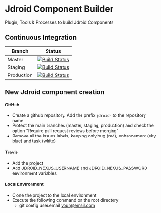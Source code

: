 # Jdroid Component Builder
Plugin, Tools &amp; Processes to build Jdroid Components

## Continuous Integration
|Branch|Status|
| ------------- | ------------- |
|Master|[![Build Status](https://travis-ci.org/maxirosson/jdroid-component-builder.svg?branch=master)](https://travis-ci.org/maxirosson/jdroid-component-builder)|
|Staging|[![Build Status](https://api.travis-ci.org/maxirosson/jdroid-component-builder.svg?branch=staging)](https://travis-ci.org/maxirosson/jdroid-component-builder)|
|Production|[![Build Status](https://api.travis-ci.org/maxirosson/jdroid-component-builder.svg?branch=production)](https://travis-ci.org/maxirosson/jdroid-component-builder)|

## New Jdroid component creation

#### GitHub
* Create a github repository. Add the prefix `jdroid-` to the repository name
* Protect the main branches (master, staging, production) and check the option "Require pull request reviews before merging"
* Remove all the issues labels, keeping only bug (red), enhancement (sky blue) and task (white)
#### Travis
* Add the project
* Add JDROID_NEXUS_USERNAME and JDROID_NEXUS_PASSWORD environment variables
#### Local Environment
* Clone the project to the local environment
* Execute the following command on the root directory
  * git config user.email your@email.com


